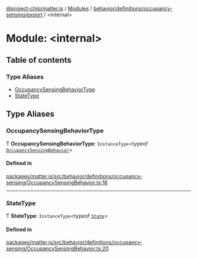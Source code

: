 [@project-chip/matter.js](../README.md) / [Modules](../modules.md) / [behavior/definitions/occupancy-sensing/export](behavior_definitions_occupancy_sensing_export.md) / \<internal\>

# Module: \<internal\>

## Table of contents

### Type Aliases

- [OccupancySensingBehaviorType](behavior_definitions_occupancy_sensing_export._internal_.md#occupancysensingbehaviortype)
- [StateType](behavior_definitions_occupancy_sensing_export._internal_.md#statetype)

## Type Aliases

### OccupancySensingBehaviorType

Ƭ **OccupancySensingBehaviorType**: `InstanceType`\<typeof [`OccupancySensingBehavior`](behavior_definitions_occupancy_sensing_export.md#occupancysensingbehavior)\>

#### Defined in

[packages/matter.js/src/behavior/definitions/occupancy-sensing/OccupancySensingBehavior.ts:18](https://github.com/project-chip/matter.js/blob/0c058ae17fdba4c0b89b8b13c309011d51782299/packages/matter.js/src/behavior/definitions/occupancy-sensing/OccupancySensingBehavior.ts#L18)

___

### StateType

Ƭ **StateType**: `InstanceType`\<typeof [`State`](../classes/behavior_definitions_occupancy_sensing_export.OccupancySensingServer.md#state-1)\>

#### Defined in

[packages/matter.js/src/behavior/definitions/occupancy-sensing/OccupancySensingBehavior.ts:20](https://github.com/project-chip/matter.js/blob/0c058ae17fdba4c0b89b8b13c309011d51782299/packages/matter.js/src/behavior/definitions/occupancy-sensing/OccupancySensingBehavior.ts#L20)
